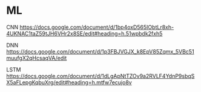 # ML
CNN
https://docs.google.com/document/d/1bp4oxD565IObtLr8xh-4UKNAC1taZ59tJH6VHr2x8SE/edit#heading=h.51wpbdk2fxh5

DNN
https://docs.google.com/document/d/1p3FBJVGJX_k8EpV85Zqmx_5VBc51muufgX2qHcsaqVA/edit

LSTM
https://docs.google.com/document/d/1dLgApNtTZOv9a2RVLF4YdnP9sbqSX5aFLepgKqbuXrg/edit#heading=h.mtfw7ecujo8v
